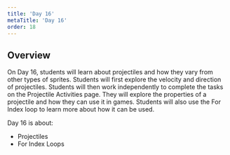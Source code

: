 ```yaml
---
title: 'Day 16'
metaTitle: 'Day 16'
order: 18
---
```


## Overview

On Day 16, students will learn about projectiles and how they vary from other types of sprites. Students will first explore the velocity and direction of projectiles. Students will then work independently to complete the tasks on the Projectile Activities page. They will explore the properties of a projectile and how they can use it in games. Students will also use the For Index loop to learn more about how it can be used.

Day 16 is about:

* Projectiles
* For Index Loops
